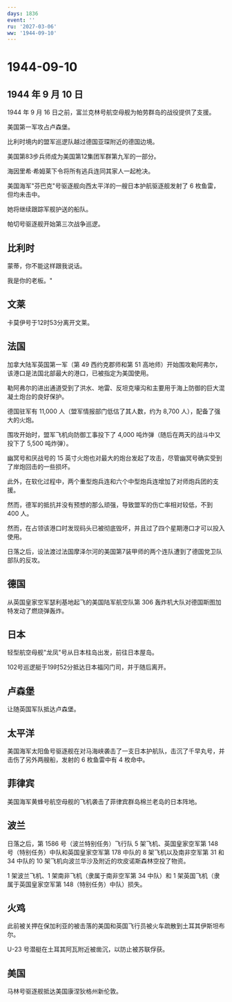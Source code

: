 ```yaml
---
days: 1836
event: ''
ru: '2027-03-06'
ww: '1944-09-10'
---
```


# 1944-09-10

## 1944 年 9 月 10 日

1944 年 9 月 16 日之前，富兰克林号航空母舰为帕劳群岛的战役提供了支援。

美国第一军攻占卢森堡。

比利时境内的盟军巡逻队越过德国亚琛附近的德国边境。

美国第83步兵师成为美国第12集团军群第九军的一部分。

海因里希·希姆莱下令将所有逃兵连同其家人一起枪决。

美国海军"芬巴克"号驱逐舰向西太平洋的一艘日本护航驱逐舰发射了 6
枚鱼雷，但均未击中。

她将继续跟踪军舰护送的船队。

帕切号驱逐舰开始第三次战争巡逻。

## 比利时

蒙蒂，你不能这样跟我说话。

我是你的老板。"

## 文莱

卡莫伊号于12时53分离开文莱。

## 法国

加拿大陆军英国第一军（第 49 西约克郡师和第 51
高地师）开始围攻勒阿弗尔，该港口是法国北部最大的港口，已被指定为美国使用。

勒阿弗尔的进出通道受到了洪水、地雷、反坦克壕沟和主要用于海上防御的巨大混凝土炮台的良好保护。

德国驻军有 11,000 人（盟军情报部门低估了其人数，约为 8,700
人），配备了强大的火炮。

围攻开始时，盟军飞机向防御工事投下了 4,000
吨炸弹（随后在两天的战斗中又投下了 5,500 吨炸弹）。

幽冥号和厌战号的 15
英寸火炮也对最大的炮台发起了攻击，尽管幽冥号确实受到了岸炮回击的一些损坏。

此外，在软化过程中，两个重型炮兵连和六个中型炮兵连增加了对师炮兵团的支援。

然而，德军的抵抗并没有预想的那么顽强，导致盟军的伤亡率相对较低，不到 400
人。

然而，在占领该港口时发现码头已被彻底毁坏，并且过了四个星期港口才可以投入使用。

日落之后，设法渡过法国摩泽尔河的美国第7装甲师的两个连队遭到了德国党卫队部队的反攻。

## 德国

从英国皇家空军瑟利基地起飞的美国陆军航空队第 306
轰炸机大队对德国斯图加特发动了燃烧弹轰炸。

## 日本

轻型航空母舰"龙凤"号从日本柱岛出发，前往日本屋岛。

102号巡逻艇于19时52分抵达日本福冈门司，并于随后离开。

## 卢森堡

让随英国军队抵达卢森堡。

## 太平洋

美国海军太阳鱼号驱逐舰在对马海峡袭击了一支日本护航队，击沉了千早丸号，并击伤了另外两艘船，发射的
6 枚鱼雷中有 4 枚命中。

## 菲律宾

美国海军黄蜂号航空母舰的飞机袭击了菲律宾群岛棉兰老岛的日本阵地。

## 波兰

日落之后，第 1586 号（波兰特别任务）飞行队 5 架飞机、英国皇家空军第 148
号（特别任务）中队和英国皇家空军第 178 中队的 8 架飞机以及南非空军第 31
和 34 中队的 10 架飞机向波兰华沙及附近的坎皮诺斯森林空投了物资。

1 架波兰飞机、1 架南非飞机（隶属于南非空军第 34 中队）和 1
架英国飞机（隶属于英国皇家空军第 148（特别任务）中队）损失。

## 火鸡

此前被关押在保加利亚的被击落的美国和英国飞行员被火车疏散到土耳其伊斯坦布尔。

U-23 号潜艇在土耳其阿瓦附近被凿沉，以防止被苏联俘获。

## 美国

马林号驱逐舰抵达美国康涅狄格州新伦敦。